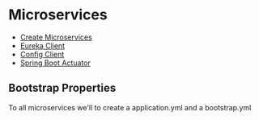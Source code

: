 # Microservices

- [Create Microservices](../documentation/CreateMicroservices.md)
- [Eureka Client](../documentation/EurekaClient.md)
- [Config Client](https://cloud.spring.io/spring-cloud-config/multi/multi__spring_cloud_config_client.html)
- [Spring Boot Actuator](https://howtodoinjava.com/spring-boot/actuator-endpoints-example/)

## Bootstrap Properties

To all microservices we'll to create a application.yml and a bootstrap.yml